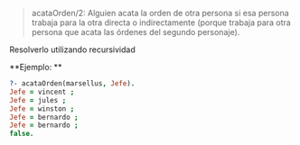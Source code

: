 > acataOrden/2: Alguien acata la orden de otra persona si esa persona trabaja para la 
> otra directa o indirectamente (porque trabaja para otra persona que acata las órdenes del segundo
> personaje).

Resolverlo utilizando recursividad

**Ejemplo: **

``` prolog
?- acataOrden(marsellus, Jefe).
Jefe = vincent ;
Jefe = jules ;
Jefe = winston ;
Jefe = bernardo ;
Jefe = bernardo ;
false.
``` 
